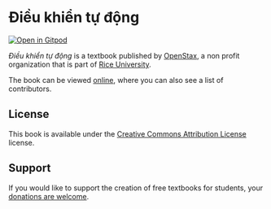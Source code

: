 # Điều khiển tự động

[![Open in Gitpod](https://gitpod.io/button/open-in-gitpod.svg)](https://gitpod.io/from-referrer/)

_Điều khiển tự động_ is a textbook published by [OpenStax](https://openstax.org/), a non profit organization that is part of [Rice University](https://www.rice.edu/).

The book can be viewed [online](https://github.com/cnx-user-books/cnxbook-dieu-khien-tu-dong/releases/latest), where you can also see a list of contributors.

## License
This book is available under the [Creative Commons Attribution License](./LICENSE) license.

## Support
If you would like to support the creation of free textbooks for students, your [donations are welcome](https://riceconnect.rice.edu/donation/support-openstax-banner).

